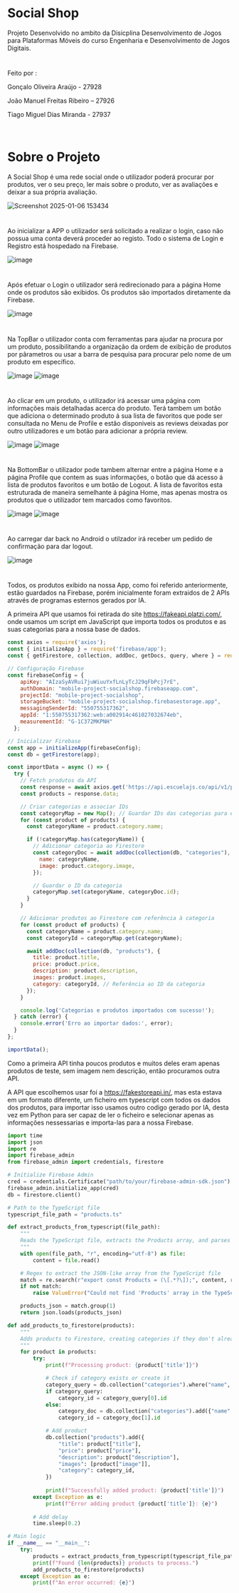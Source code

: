 
# Social Shop
Projeto Desenvolvido no ambito da Disicplina Desenvolvimento de Jogos para Plataformas Móveis do curso Engenharia e Desenvolvimento de Jogos Digitais.

#

Feito por :

Gonçalo Oliveira Araújo - 27928

João Manuel Freitas Ribeiro – 27926

Tiago Miguel Dias Miranda - 27937

     


# Sobre o Projeto

A Social Shop é uma rede social onde o utilizador poderá procurar por produtos, ver o seu preço, ler mais sobre o produto, ver as avaliações e deixar a sua própria avaliação.

![Screenshot 2025-01-06 153434](https://github.com/user-attachments/assets/a55f6572-d953-4d9a-a5b5-5159a229db5f)

# 

Ao inicializar a APP o utilizador será solicitado a realizar o login, caso não possua uma conta deverá proceder ao registo. Todo o sistema de Login e Registro está hospedado na Firebase.

![image](https://github.com/user-attachments/assets/bf778dc6-f989-498a-b962-d9655a05967c)


#

Após efetuar o Login o utilizador será redirecionado para a página Home onde os produtos são exibidos. Os produtos são importados diretamente da Firebase.

![image](https://github.com/user-attachments/assets/8096179c-4b0b-4606-975d-893b5bbbbe31)


#

Na TopBar o utilizador conta com ferramentas para ajudar na procura por um produto, possibilitando a organização da ordem de exibição de produtos por pârametros ou usar a barra de pesquisa para procurar pelo nome de um produto em específico.

![image](https://github.com/user-attachments/assets/86fd353c-0d08-447f-8164-c49783683187)
![image](https://github.com/user-attachments/assets/93e57888-cd3d-4da2-a4d0-2cc6a681a717)

#

Ao clicar em um produto, o utilizador irá acessar uma página com informações mais detalhadas acerca do produto. Terá tambem um botão que adiciona o determinado produto á sua lista de favoritos que pode ser consultada no Menu de Profile e estão disponiveis as reviews deixadas por outro utilizadores e um botão para adicionar a própria review. 

![image](https://github.com/user-attachments/assets/6c142948-786d-4490-8e66-cbee21ac8f99)
![image](https://github.com/user-attachments/assets/5ddaa779-f945-4c61-ad38-735ff8c1b932)



#

Na BottomBar o utilizador pode tambem alternar entre a página Home e a página Profile que contem as suas informações, o botão que dá acesso á lista de produtos favoritos e um botão de Logout. A lista de favoritos esta estruturada de maneira semelhante á página Home, mas apenas mostra os produtos que o utilizador tem marcados como favoritos.

![image](https://github.com/user-attachments/assets/7ac40545-af2c-4a4d-8fea-f4e3a8ed48df)
![image](https://github.com/user-attachments/assets/53f1bf13-8cd2-4147-894e-09241f6f3180)

#

Ao carregar dar back no Android o utilzador irá receber um pedido de confirmação para dar logout.

![image](https://github.com/user-attachments/assets/c819f92a-4b2d-4a86-80a4-a49082044cb4)

#

Todos, os produtos exibido na nossa App, como foi referido anteriormente, estão guardados na Firebase, porém inicialmente foram extraidos de 2 APIs através de programas esternos gerados por IA.

A primeira API que usamos foi retirada do site https://fakeapi.platzi.com/, onde usamos um script em JavaScript que importa todos os produtos e as suas categorias para a nossa base de dados.

```JavaScript
const axios = require('axios');
const { initializeApp } = require('firebase/app');
const { getFirestore, collection, addDoc, getDocs, query, where } = require('firebase/firestore');

// Configuração Firebase
const firebaseConfig = {
    apiKey: "AIzaSyAVRui7juWiuuYxfLnLyTcJ29qFbPcj7rE",
    authDomain: "mobile-project-socialshop.firebaseapp.com",
    projectId: "mobile-project-socialshop",
    storageBucket: "mobile-project-socialshop.firebasestorage.app",
    messagingSenderId: "550755317362",
    appId: "1:550755317362:web:a002914c461027032674eb",
    measurementId: "G-1C372MKPNH"
  };

// Inicializar Firebase
const app = initializeApp(firebaseConfig);
const db = getFirestore(app);

const importData = async () => {
  try {
    // Fetch produtos da API
    const response = await axios.get('https://api.escuelajs.co/api/v1/products');
    const products = response.data;

    // Criar categorias e associar IDs
    const categoryMap = new Map(); // Guardar IDs das categorias para evitar duplicados
    for (const product of products) {
      const categoryName = product.category.name;

      if (!categoryMap.has(categoryName)) {
        // Adicionar categoria ao Firestore
        const categoryDoc = await addDoc(collection(db, "categories"), {
          name: categoryName,
          image: product.category.image,
        });

        // Guardar o ID da categoria
        categoryMap.set(categoryName, categoryDoc.id);
      }
    }

    // Adicionar produtos ao Firestore com referência à categoria
    for (const product of products) {
      const categoryName = product.category.name;
      const categoryId = categoryMap.get(categoryName);

      await addDoc(collection(db, "products"), {
        title: product.title,
        price: product.price,
        description: product.description,
        images: product.images,
        category: categoryId, // Referência ao ID da categoria
      });
    }

    console.log('Categorias e produtos importados com sucesso!');
  } catch (error) {
    console.error('Erro ao importar dados:', error);
  }
};

importData();

```

Como a primeira API tinha poucos produtos e muitos deles eram apenas produtos de teste, sem imagem nem descrição, então procuramos outra API.

A API que escolhemos usar foi a https://fakestoreapi.in/, mas esta estava em um formato diferente, um ficheiro em typescript com todos os dados dos produtos, para importar isso usamos outro codigo gerado por IA, desta vez em Python para ser capaz de ler o ficheiro e selecionar apenas as informações nessessarias e importa-las para a nossa Firebase.


``` Python
import time
import json
import re
import firebase_admin
from firebase_admin import credentials, firestore

# Initialize Firebase Admin
cred = credentials.Certificate("path/to/your/firebase-admin-sdk.json")
firebase_admin.initialize_app(cred)
db = firestore.client()

# Path to the TypeScript file
typescript_file_path = "products.ts"

def extract_products_from_typescript(file_path):
    """
    Reads the TypeScript file, extracts the Products array, and parses it into Python objects.
    """
    with open(file_path, "r", encoding="utf-8") as file:
        content = file.read()

    # Regex to extract the JSON-like array from the TypeScript file
    match = re.search(r"export const Products = (\[.*?\]);", content, re.DOTALL)
    if not match:
        raise ValueError("Could not find 'Products' array in the TypeScript file.")

    products_json = match.group(1)
    return json.loads(products_json)

def add_products_to_firestore(products):
    """
    Adds products to Firestore, creating categories if they don't already exist.
    """
    for product in products:
        try:
            print(f"Processing product: {product['title']}")

            # Check if category exists or create it
            category_query = db.collection("categories").where("name", "==", product["category"]).get()
            if category_query:
                category_id = category_query[0].id
            else:
                category_doc = db.collection("categories").add({"name": product["category"], "image": ""})
                category_id = category_doc[1].id

            # Add product
            db.collection("products").add({
                "title": product["title"],
                "price": product["price"],
                "description": product["description"],
                "images": [product["image"]],
                "category": category_id,
            })
            
            print(f"Successfully added product: {product['title']}")
        except Exception as e:
            print(f"Error adding product {product['title']}: {e}")
        
        # Add delay
        time.sleep(0.2)

# Main logic
if __name__ == "__main__":
    try:
        products = extract_products_from_typescript(typescript_file_path)
        print(f"Found {len(products)} products to process.")
        add_products_to_firestore(products)
    except Exception as e:
        print(f"An error occurred: {e}")
```

